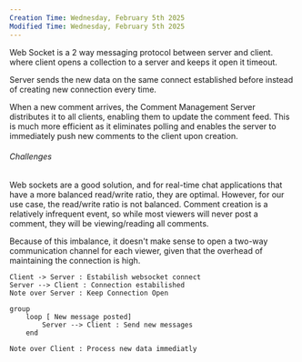 ```yaml
---
Creation Time: Wednesday, February 5th 2025
Modified Time: Wednesday, February 5th 2025
---
```

Web Socket is a 2 way messaging protocol between server and client. where client opens a collection to a server and keeps it open it timeout.

Server sends the new data on the same connect established before instead of creating new connection every time.

When a new comment arrives, the Comment Management Server distributes it to all clients, enabling them to update the comment feed. This is much more efficient as it eliminates polling and enables the server to immediately push new comments to the client upon creation.

###### Challenges

Web sockets are a good solution, and for real-time chat applications that have a more balanced read/write ratio, they are optimal. However, for our use case, the read/write ratio is not balanced. Comment creation is a relatively infrequent event, so while most viewers will never post a comment, they will be viewing/reading all comments.

Because of this imbalance, it doesn't make sense to open a two-way communication channel for each viewer, given that the overhead of maintaining the connection is high.

```plantuml
Client -> Server : Estabilish websocket connect
Server --> Client : Connection estabilished
Note over Server : Keep Connection Open

group 
	loop [ New message posted]
		Server --> Client : Send new messages
	end	

Note over Client : Process new data immediatly
```